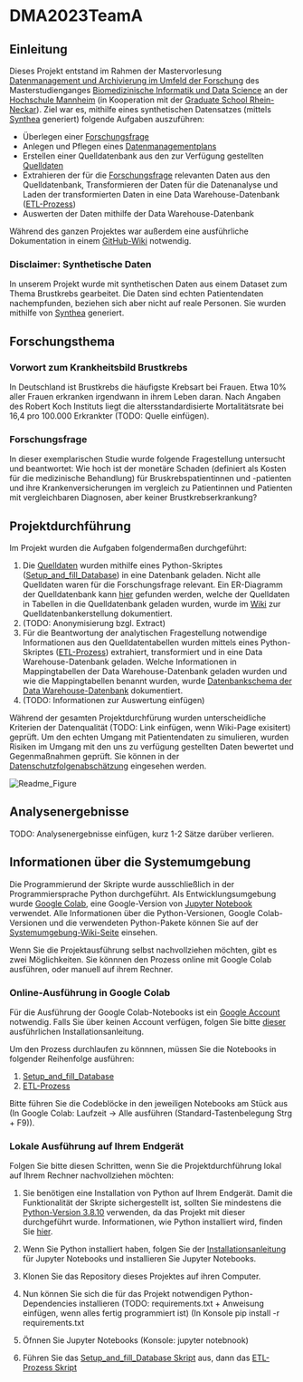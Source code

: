 # DMA2023TeamA

## Einleitung
Dieses Projekt entstand im Rahmen der Mastervorlesung [Datenmanagement und Archivierung im Umfeld der Forschung](https://www.master-bids.hs-mannheim.de/studienangebot/datenmanagement-und-archivierung-im-umfeld-der-forschung.html) des Masterstudienganges [Biomedizinische Informatik und Data Science](https://www.master-bids.hs-mannheim.de/) an der [Hochschule Mannheim](https://www.hs-mannheim.de/) (in Kooperation mit der [Graduate School Rhein-Neckar](https://gsrn.de/)). 
Ziel war es, mithilfe eines synthetischen Datensatzes (mittels [Synthea](https://github.com/synthetichealth/synthea) generiert) folgende Aufgaben auszuführen:
* Überlegen einer [Forschungsfrage](https://github.com/Fuenfgeld/DMA2023TeamA/wiki/Forschungsfrage)
* Anlegen und Pflegen eines [Datenmanagementplans](https://github.com/Fuenfgeld/DMA2023TeamA/wiki/Datenmanagementplan)
* Erstellen einer Quelldatenbank aus den zur Verfügung gestellten [Quelldaten](https://github.com/Fuenfgeld/DMA2023TeamA/tree/main/Daten/Quelldaten)
* Extrahieren der für die [Forschungsfrage](https://github.com/Fuenfgeld/DMA2023TeamA/wiki/Forschungsfrage) relevanten Daten aus den Quelldatenbank, Transformieren der Daten für die Datenanalyse und Laden der transformierten Daten in eine Data Warehouse-Datenbank ([ETL-Prozess](https://github.com/Fuenfgeld/DMA2023TeamA/wiki/ETL-Prozess))
* Auswerten der Daten mithilfe der Data Warehouse-Datenbank

Während des ganzen Projektes war außerdem eine ausführliche Dokumentation in einem [GitHub-Wiki](https://github.com/Fuenfgeld/DMA2023TeamA/wiki) notwendig.  

### Disclaimer: Synthetische Daten

In unserem Projekt wurde mit synthetischen Daten aus einem Dataset zum Thema Brustkrebs gearbeitet. Die Daten sind echten Patientendaten nachempfunden, beziehen sich aber nicht auf reale Personen. Sie wurden mithilfe von [Synthea](https://github.com/synthetichealth/synthea) generiert. 

## Forschungsthema

### Vorwort zum Krankheitsbild Brustkrebs

In Deutschland ist Brustkrebs die häufigste Krebsart bei Frauen. Etwa 10% aller Frauen erkranken irgendwann in ihrem Leben daran. Nach Angaben des Robert Koch Instituts liegt die altersstandardisierte Mortalitätsrate bei 16,4 pro 100.000 Erkrankter (TODO: Quelle einfügen).

### Forschungsfrage

In dieser exemplarischen Studie wurde folgende Fragestellung untersucht und beantwortet:
Wie hoch ist der monetäre Schaden (definiert als Kosten für die medizinische Behandlung) für Bruskrebspatientinnen und -patienten und ihre Krankenversicherungen im vergleich zu Patientinnen und Patienten mit vergleichbaren Diagnosen, aber keiner Brustkrebserkrankung?

## Projektdurchführung

Im Projekt wurden die Aufgaben folgendermaßen durchgeführt:

1. Die [Quelldaten](https://github.com/Fuenfgeld/DMA2023TeamA/tree/main/Daten/Quelldaten) wurden mithilfe eines Python-Skriptes ([Setup_and_fill_Database](https://github.com/Fuenfgeld/DMA2023TeamA/blob/bdc11258b57c3c30a946ec1ad6c3d35d26108a1b/Code/Setup_and_fill_Database.ipynb)) in eine Datenbank geladen. Nicht alle Quelldaten waren für die Forschungsfrage relevant. Ein ER-Diagramm der Quelldatenbank kann [hier](https://github.com/Fuenfgeld/DMA2023TeamA/wiki/Datenbankschema) gefunden werden, welche der Quelldaten in Tabellen in die Quelldatenbank geladen wurden, wurde im [Wiki](https://github.com/Fuenfgeld/DMA2023TeamA/wiki/Datenbankerstellung) zur Quelldatenbankerstellung dokumentiert. 
2. (TODO: Anonymisierung bzgl. Extract)
3. Für die Beantwortung der analytischen Fragestellung notwendige Informationen aus den Quelldatentabellen wurden mittels eines Python-Skriptes ([ETL-Prozess](https://github.com/Fuenfgeld/DMA2023TeamA/blob/bdc11258b57c3c30a946ec1ad6c3d35d26108a1b/Code/ETL_Process.ipynb)) extrahiert, transformiert und in eine Data Warehouse-Datenbank geladen. Welche Informationen in Mappingtabellen der Data Warehouse-Datenbank geladen wurden und wie die Mappingtabellen benannt wurden, wurde [Datenbankschema der Data Warehouse-Datenbank](https://github.com/Fuenfgeld/DMA2023TeamA/wiki/ETL-Prozess) dokumentiert.
4.  (TODO: Informationen zur Auswertung einfügen)

Während der gesamten Projektdurchfürung wurden unterscheidliche Kriterien der Datenqualität (TODO: Link einfügen, wenn Wiki-Page exisitert) geprüft. Um den echten Umgang mit Patientendaten zu simulieren, wurden Risiken im Umgang mit den uns zu verfügung gestellten Daten bewertet und Gegenmaßnahmen geprüft. Sie können in der [Datenschutzfolgenabschätzung](https://github.com/Fuenfgeld/DMA2023TeamA/wiki/Datenschutz-Folgenabsch%C3%A4tzung) eingesehen werden. 

![Readme_Figure](https://github.com/Fuenfgeld/DMA2023TeamA/tree/main/Dokumentation/Readme_Figure.png)

## Analysenergebnisse
TODO: Analysenergebnisse einfügen, kurz 1-2 Sätze darüber verlieren. 


## Informationen über die Systemumgebung

Die Programmierund der Skripte wurde ausschließlich in der Programmiersprache Python durchgeführt. Als Entwicklungsumgebung wurde [Google Colab](https://colab.research.google.com/), eine Google-Version von [Jupyter Notebook](https://jupyter.org/) verwendet. Alle Informationen über die Python-Versionen, Google Colab-Versionen und die verwendeten Python-Pakete können Sie auf der [Systemumgebung-Wiki-Seite](https://github.com/Fuenfgeld/DMA2023TeamA/wiki/Systemumgebung) einsehen. 

Wenn Sie die Projektausführung selbst nachvollziehen möchten, gibt es zwei Möglichkeiten. Sie könnnen den Prozess online mit Google Colab ausführen, oder manuell auf ihrem Rechner.

### Online-Ausführung in Google Colab
Für die Ausführung der Google Colab-Notebooks ist ein [Google Account](https://support.google.com/accounts/answer/27441?hl=de) notwendig. Falls Sie über keinen Account verfügen, folgen Sie bitte [dieser](https://support.google.com/accounts/answer/27441?hl=de) ausführlichen Installationsanleitung. 

Um den Prozess durchlaufen zu könnnen, müssen Sie die Notebooks in folgender Reihenfolge ausführen:
1. [Setup_and_fill_Database](https://github.com/Fuenfgeld/DMA2023TeamA/blob/bdc11258b57c3c30a946ec1ad6c3d35d26108a1b/Code/Setup_and_fill_Database.ipynb)
2. [ETL-Prozess](https://github.com/Fuenfgeld/DMA2023TeamA/blob/bdc11258b57c3c30a946ec1ad6c3d35d26108a1b/Code/ETL_Process.ipynb)

Bitte führen Sie die Codeblöcke in den jeweiligen Notebooks am Stück aus (In Google Colab: Laufzeit -> Alle ausführen (Standard-Tastenbelegung Strg + F9)). 

### Lokale Ausführung auf Ihrem Endgerät

Folgen Sie bitte diesen Schritten, wenn Sie die Projektdurchführung lokal auf Ihrem Rechner nachvollziehen möchten: 

1. Sie benötigen eine Installation von Python auf Ihrem Endgerät. Damit die Funktionalität der Skripte sichergestellt ist, sollten Sie mindestens die [Python-Version 3.8.10](https://www.python.org/downloads/release/python-3810/) verwenden, da das Projekt mit dieser durchgeführt wurde. Informationen, wie Python installiert wird, finden Sie [hier](https://realpython.com/installing-python/). 

2. Wenn Sie Python installiert haben, folgen Sie der [Installationsanleitung](https://jupyter.org/install) für Jupyter Notebooks und installieren Sie Jupyter Notebooks. 

3. Klonen Sie das Repository dieses Projektes auf ihren Computer.  

4. Nun können Sie sich die für das Projekt notwendigen Python-Dependencies installieren (TODO: requirements.txt + Anweisung einfügen, wenn alles fertig programmiert ist) (In Konsole pip install -r requirements.txt

5. Öfnnen Sie Jupyter Notebooks (Konsole: jupyter notebnook)

6. Führen Sie das [Setup_and_fill_Database Skript](https://github.com/Fuenfgeld/DMA2023TeamA/blob/bdc11258b57c3c30a946ec1ad6c3d35d26108a1b/Code/Setup_and_fill_Database.ipynb) aus, dann das [ETL-Prozess Skript](https://github.com/Fuenfgeld/DMA2023TeamA/blob/bdc11258b57c3c30a946ec1ad6c3d35d26108a1b/Code/ETL_Process.ipynb)

